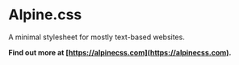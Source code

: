 # Alpine.css

A minimal stylesheet for mostly text-based websites.

**Find out more at [https://alpinecss.com](https://alpinecss.com).**
